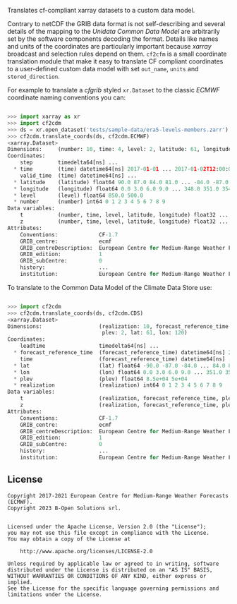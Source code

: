 Translates cf-compliant xarray datasets to a custom data model.

Contrary to netCDF the GRIB data format is not self-describing and several details of the mapping
to the *Unidata Common Data Model* are arbitrarily set by the software components decoding the format.
Details like names and units of the coordinates are particularly important because
*xarray* broadcast and selection rules depend on them.
`cf2cfm` is a small coordinate translation module that make it easy to
translate CF compliant coordinates to a user-defined
custom data model with set `out_name`, `units` and `stored_direction`.

For example to translate a *cfgrib* styled `xr.Dataset` to the classic *ECMWF* coordinate
naming conventions you can:

```python

>>> import xarray as xr
>>> import cf2cdm
>>> ds = xr.open_dataset('tests/sample-data/era5-levels-members.zarr')
>>> cf2cdm.translate_coords(ds, cf2cdm.ECMWF)
<xarray.Dataset>
Dimensions:     (number: 10, time: 4, level: 2, latitude: 61, longitude: 120)
Coordinates:
    step        timedelta64[ns] ...
  * time        (time) datetime64[ns] 2017-01-01 ... 2017-01-02T12:00:00
    valid_time  (time) datetime64[ns] ...
  * latitude    (latitude) float64 90.0 87.0 84.0 81.0 ... -84.0 -87.0 -90.0
  * longitude   (longitude) float64 0.0 3.0 6.0 9.0 ... 348.0 351.0 354.0 357.0
  * level       (level) float64 850.0 500.0
  * number      (number) int64 0 1 2 3 4 5 6 7 8 9
Data variables:
    t           (number, time, level, latitude, longitude) float32 ...
    z           (number, time, level, latitude, longitude) float32 ...
Attributes:
    Conventions:             CF-1.7
    GRIB_centre:             ecmf
    GRIB_centreDescription:  European Centre for Medium-Range Weather Forecasts
    GRIB_edition:            1
    GRIB_subCentre:          0
    history:                 ...
    institution:             European Centre for Medium-Range Weather Forecasts

```

To translate to the Common Data Model of the Climate Data Store use:

```python

>>> import cf2cdm
>>> cf2cdm.translate_coords(ds, cf2cdm.CDS)
<xarray.Dataset>
Dimensions:                  (realization: 10, forecast_reference_time: 4,
                              plev: 2, lat: 61, lon: 120)
Coordinates:
    leadtime                 timedelta64[ns] ...
  * forecast_reference_time  (forecast_reference_time) datetime64[ns] 2017-01...
    time                     (forecast_reference_time) datetime64[ns] ...
  * lat                      (lat) float64 -90.0 -87.0 -84.0 ... 84.0 87.0 90.0
  * lon                      (lon) float64 0.0 3.0 6.0 9.0 ... 351.0 354.0 357.0
  * plev                     (plev) float64 8.5e+04 5e+04
  * realization              (realization) int64 0 1 2 3 4 5 6 7 8 9
Data variables:
    t                        (realization, forecast_reference_time, plev, lat, lon) float32 ...
    z                        (realization, forecast_reference_time, plev, lat, lon) float32 ...
Attributes:
    Conventions:             CF-1.7
    GRIB_centre:             ecmf
    GRIB_centreDescription:  European Centre for Medium-Range Weather Forecasts
    GRIB_edition:            1
    GRIB_subCentre:          0
    history:                 ...
    institution:             European Centre for Medium-Range Weather Forecasts

```

## License

```
Copyright 2017-2021 European Centre for Medium-Range Weather Forecasts (ECMWF).
Copyright 2023 B-Open Solutions srl.


Licensed under the Apache License, Version 2.0 (the "License");
you may not use this file except in compliance with the License.
You may obtain a copy of the License at

    http://www.apache.org/licenses/LICENSE-2.0

Unless required by applicable law or agreed to in writing, software
distributed under the License is distributed on an "AS IS" BASIS,
WITHOUT WARRANTIES OR CONDITIONS OF ANY KIND, either express or implied.
See the License for the specific language governing permissions and
limitations under the License.
```
